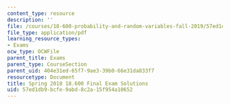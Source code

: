 ```yaml
---
content_type: resource
description: ''
file: /courses/18-600-probability-and-random-variables-fall-2019/57ed1db9bcfe9abd8c2a15f954a10652_MIT18_600F19_final_2018_soln.pdf
file_type: application/pdf
learning_resource_types:
- Exams
ocw_type: OCWFile
parent_title: Exams
parent_type: CourseSection
parent_uid: 404e31ed-65f7-9ae3-39b0-66e31da833f7
resourcetype: Document
title: Spring 2018 18.600 Final Exam Solutions
uid: 57ed1db9-bcfe-9abd-8c2a-15f954a10652
---
```

